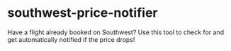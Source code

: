 # southwest-price-notifier
Have a flight already booked on Southwest?  Use this tool to check for and get automatically notified if the price drops!
